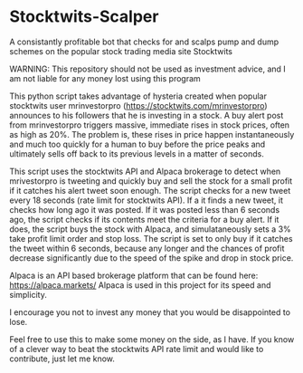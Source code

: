 # Stocktwits-Scalper
A consistantly profitable bot that checks for and scalps pump and dump schemes on the popular stock trading media site Stocktwits


WARNING: This repository should not be used as investment advice, and I am not liable for any money lost using this program

This python script takes advantage of hysteria created when popular stocktwits user mrinvestorpro (https://stocktwits.com/mrinvestorpro) announces to his followers that he is investing in a stock. A buy alert post from mrinvestorpro triggers massive, immediate rises in stock prices, often as high as 20%. The problem is, these rises in price happen instantaneously and much too quickly for a human to buy before the price peaks and ultimately sells off back to its previous levels in a matter of seconds.

This script uses the stocktwits API and Alpaca brokerage to detect when mrivestorpro is tweeting and quickly buy and sell the stock for a small profit if it catches his alert tweet soon enough. The script checks for a new tweet every 18 seconds (rate limit for stocktwits API). If a it finds a new tweet, it checks how long ago it was posted. If it was posted less than 6 seconds ago, the script checks if its contents meet the criteria for a buy alert. If it does, the script buys the stock with Alpaca, and simulataneously sets a 3% take profit limit order and stop loss. The script is set to only buy if it catches the tweet within 6 seconds, because any longer and the chances of profit decrease significantly due to the speed of the spike and drop in stock price.

Alpaca is an API based brokerage platform that can be found here: https://alpaca.markets/
Alpaca is used in this project for its speed and simplicity.

I encourage you not to invest any money that you would be disappointed to lose.

Feel free to use this to make some money on the side, as I have. If you know of a clever way to beat the stocktwits API rate limit and would like to contribute, just let me know.
